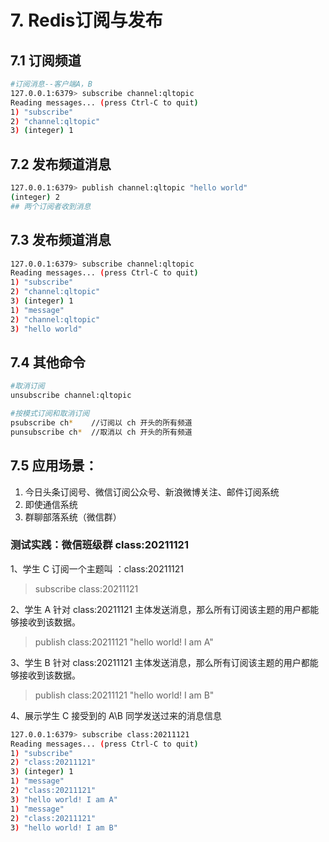 # 7. Redis订阅与发布

## 7.1 订阅频道

```sh
#订阅消息--客户端A，B
127.0.0.1:6379> subscribe channel:qltopic
Reading messages... (press Ctrl-C to quit)
1) "subscribe"
2) "channel:qltopic"
3) (integer) 1


```
## 7.2 发布频道消息

```sh
127.0.0.1:6379> publish channel:qltopic "hello world"
(integer) 2
## 两个订阅者收到消息
```

## 7.3 发布频道消息

```sh
127.0.0.1:6379> subscribe channel:qltopic
Reading messages... (press Ctrl-C to quit)
1) "subscribe"
2) "channel:qltopic"
3) (integer) 1
1) "message"
2) "channel:qltopic"
3) "hello world"

```

## 7.4 其他命令

```sh
#取消订阅 
unsubscribe channel:qltopic

#按模式订阅和取消订阅
psubscribe ch*    //订阅以 ch 开头的所有频道
punsubscribe ch*  //取消以 ch 开头的所有频道
```

## 7.5 应用场景： 

1. 今日头条订阅号、微信订阅公众号、新浪微博关注、邮件订阅系统 
2. 即使通信系统 
3. 群聊部落系统（微信群）

### 测试实践：微信班级群 class:20211121

1、学生 C 订阅一个主题叫 ：class:20211121 
>subscribe class:20211121 

2、学生 A 针对 class:20211121 主体发送消息，那么所有订阅该主题的用户都能 够接收到该数据。 
>publish class:20211121 "hello world! I am A" 

3、学生 B 针对 class:20211121 主体发送消息，那么所有订阅该主题的用户都能 够接收到该数据。 
>publish class:20211121 "hello world! I am B"

4、展示学生 C 接受到的 A\B 同学发送过来的消息信息

```sh
127.0.0.1:6379> subscribe class:20211121 
Reading messages... (press Ctrl-C to quit)
1) "subscribe"
2) "class:20211121"
3) (integer) 1
1) "message"
2) "class:20211121"
3) "hello world! I am A"
1) "message"
2) "class:20211121"
3) "hello world! I am B"

```